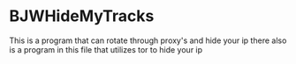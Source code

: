 # BJWHideMyTracks
This is a program that can rotate through proxy's and hide your ip there also is a program in this file that utilizes tor to hide your ip
